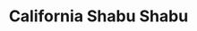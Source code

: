 ---
layout: place
title: "California Shabu Shabu"
permalink: /virginia/fairfax/california-shabu-shabu.html
stateAbbr: VA
stateName: Virginia
cityName: Fairfax
seo:
  name: "California Shabu Shabu"
  type: Restaurant
  links: https://www.calishabu.com/
description: "Looking for sushi in Fairfax, Virginia? Check out California Shabu Shabu for a delightful Japanese dining experience. Enjoy a variety of sushi and other dish..."
place_id: ChIJ6-WUOnVMtokRSAxsnM7vWBQ
photos:
  - name: >-
      places/ChIJ6-WUOnVMtokRSAxsnM7vWBQ/photos/AeeoHcKp7pHSXYaTUM5sZb7PMKCZFYwtUMRdOv1Xmr5ZW1ObNfcgZMT-SiYGWSY2to4x3dI1NW-rNSbTLEZl4myt1XhzbnYH7reXOebEzD3au9lJpvThJ9w382Fx_xNHReye6IaHeQ7XqniGpgSNaqBNiR6VFShJ1-eXjDheINKglGg7Ebn7k3jFuCWFGhVQZdMZoDNu8QnJIv8ji50n4zk-foA6Gm38Tq7PoXTvU0evrOEghIqE_ThvltOL8oedmwArer6crLl_ZPMTg1NYhBMqXZM7IPMxsXmW3wAUu-oiquaD2Q
    widthPx: 4800
    heightPx: 3600
    authorAttributions:
      - displayName: California Shabu Shabu
        uri: https://maps.google.com/maps/contrib/101862477922765603964
        photoUri: >-
          https://lh3.googleusercontent.com/a-/ALV-UjUv_tWnpVNH08g0SvWa65GfipHWqiDbGy1_xeKHXD1dK9KfX2I=s100-p-k-no-mo
    flagContentUri: >-
      https://www.google.com/local/imagery/report/?cb_client=maps_api_places.places_api&image_key=!1e10!2sAF1QipMt-EFWYdoK4e-efhT1G9VLj5OMiFngLwc93_Qb&hl=en-US
    googleMapsUri: >-
      https://www.google.com/maps/place//data=!3m4!1e2!3m2!1sAF1QipMt-EFWYdoK4e-efhT1G9VLj5OMiFngLwc93_Qb!2e10!4m2!3m1!1s0x89b64c753a94e5eb:0x1458efce9c6c0c48
  - name: >-
      places/ChIJ6-WUOnVMtokRSAxsnM7vWBQ/photos/AeeoHcJctbVxcC3irv5VSI5SKlsIy1dswajuwWDOlhXFPE1xnOmBq25YT_mjCD3tRZFd0VciZ2MbsHWa1r1oFn-ATCaPt0OvbR65TUbmL_wdR7XdJfWvcG6orXU6tG65uqMLnEL4P-P6nHFu4yh0Km9FOo7-pV2ba81jV72yl7z4zgt-i7FxoFNMf_m6lFatrhb12Vjo3MRMwbRotDCTDcVE3jp9NEsNY9-H7XA25c6XYJV9MSr1S6nIUmMbA30MZXqekSD148YLKEnAKd-OhyrfAK5Hvj9NEdsvQjkmQmznYgcCAw
    widthPx: 1080
    heightPx: 1080
    authorAttributions:
      - displayName: California Shabu Shabu
        uri: https://maps.google.com/maps/contrib/101862477922765603964
        photoUri: >-
          https://lh3.googleusercontent.com/a-/ALV-UjUv_tWnpVNH08g0SvWa65GfipHWqiDbGy1_xeKHXD1dK9KfX2I=s100-p-k-no-mo
    flagContentUri: >-
      https://www.google.com/local/imagery/report/?cb_client=maps_api_places.places_api&image_key=!1e10!2sAF1QipMHXd5DBAwHK7-oYUVMa8S2cYDZ_ySWwjcdM7yi&hl=en-US
    googleMapsUri: >-
      https://www.google.com/maps/place//data=!3m4!1e2!3m2!1sAF1QipMHXd5DBAwHK7-oYUVMa8S2cYDZ_ySWwjcdM7yi!2e10!4m2!3m1!1s0x89b64c753a94e5eb:0x1458efce9c6c0c48
  - name: >-
      places/ChIJ6-WUOnVMtokRSAxsnM7vWBQ/photos/AeeoHcKl1W92mScdu14PIaGl5AKtGOTuzPmz2ZaB6bBCjHrbK7cOR-M9KyC2W5FZkzCeTomcWqczRSDuB1yZB9PYYnDZyEo47vtJZI2mlr9Rz4ROEcYmOoArt9en1A_P-KKpcMUCgG9K86rjtG36fuG1P5PmJuPeRJbamwfOrgNXRccuP4XVRoLf5YeqJHMj1XHehZ--FpXbefWP_lLiTRJNcRaePhew257QHB4HqcnT7DKAsP9gzKC4L2OvP2xIAauo38Ww9oYopz-AGiY7uiiSosv2jHID4dtMMDWtPJqbwSOusIVCWtPRl-jmYnD_KWQt1RTYQPSeD1ttgUIPtURMqLfCA8vRRRogCP0yTN2ygkuiMgabaRqAVi91Qj-cntq8dK6eBy0xJreZKGwNKF2M3Sm2_ceB8f8hlLP4pHjqwkdZ8azZ
    widthPx: 4032
    heightPx: 3024
    authorAttributions:
      - displayName: Vivian Le
        uri: https://maps.google.com/maps/contrib/113979685043072753481
        photoUri: >-
          https://lh3.googleusercontent.com/a-/ALV-UjUN18kwG0MBO0yxRdAtT58x_SmxabbVSlZZ4QK0nnVh5KUf9OEEgw=s100-p-k-no-mo
    flagContentUri: >-
      https://www.google.com/local/imagery/report/?cb_client=maps_api_places.places_api&image_key=!1e10!2sCIHM0ogKEICAgMCIjIvjggE&hl=en-US
    googleMapsUri: >-
      https://www.google.com/maps/place//data=!3m4!1e2!3m2!1sCIHM0ogKEICAgMCIjIvjggE!2e10!4m2!3m1!1s0x89b64c753a94e5eb:0x1458efce9c6c0c48
  - name: >-
      places/ChIJ6-WUOnVMtokRSAxsnM7vWBQ/photos/AeeoHcJ4L5zQwTFXdjleAHYRAfH9VfGYMpEv7qHDKQIgH-r59fPrjj5JPz4MPnMmJ7dX4GKOMSUhvue6vezB4FioJhFLjlHp5i0bw7JxfNl2Wg-3wCrwG7cqwM4TqVNltCA0P4ice55VU4k-ZKiqqDR525jwwejLO5XYiYe4408DVVfbWGU8RUNruZCikmrf6SYLWoiw4yeugoyPFjT-eUXVaJ_oSpBbJjlfEj3nRh8La74fRBFrYwTMozWkXb3t6Aws6RQ2t8MBxjNa-pABcVdewiT6UlBbzKia1A2FHInd3NwKcQ
    widthPx: 1080
    heightPx: 607
    authorAttributions:
      - displayName: California Shabu Shabu
        uri: https://maps.google.com/maps/contrib/101862477922765603964
        photoUri: >-
          https://lh3.googleusercontent.com/a-/ALV-UjUv_tWnpVNH08g0SvWa65GfipHWqiDbGy1_xeKHXD1dK9KfX2I=s100-p-k-no-mo
    flagContentUri: >-
      https://www.google.com/local/imagery/report/?cb_client=maps_api_places.places_api&image_key=!1e10!2sAF1QipNbdYjSFEhHwk3Iet77k56-hT91F067gyHfu41K&hl=en-US
    googleMapsUri: >-
      https://www.google.com/maps/place//data=!3m4!1e2!3m2!1sAF1QipNbdYjSFEhHwk3Iet77k56-hT91F067gyHfu41K!2e10!4m2!3m1!1s0x89b64c753a94e5eb:0x1458efce9c6c0c48
  - name: >-
      places/ChIJ6-WUOnVMtokRSAxsnM7vWBQ/photos/AeeoHcIJBntY1HgljL0QRHRo_0rghyA8F_DOsRvFC84l83dTzkUFXmvHnm_vZRnKc0POfmEi7i-HwU-jDvuybbmq_73G2dvIzyulcIZH1SMgMzL1dUgXZVY1P7EDhiMoAl6bNIAmPtfZVLvAcwBwrMR4s_XqMC9ToSYKiQ1hwWhh34spxHye3ZNZkL1P5lMiCnfS63nBOUl5xEn-KMScMxycmEded4p1zQvf-27WkyuLFN14FxptGgZ7QkB_2zPPYbyiHQveqzo5w06Hr7wsuuBeJY6SN_Yum-cbYapjk-XpOpJXiKfBOx0jsSSg8BMh-bsJYA98Fi4SM5hsdabzDnAJoMmd9CuiYDkh3nH-20qgsur0TQ68rguI6RnxNK-51kMZxb-upL0Srd9JIWRQl3asJ77d7adYiQ-CdCUFO9xIoK68bVQ2
    widthPx: 3600
    heightPx: 4800
    authorAttributions:
      - displayName: Will Sequeira
        uri: https://maps.google.com/maps/contrib/117548659307054845601
        photoUri: >-
          https://lh3.googleusercontent.com/a-/ALV-UjXpGi_76u7igtVzF1W4EJDKzqLpNboa71Kiw0Oy_TpsOVBUZIZXng=s100-p-k-no-mo
    flagContentUri: >-
      https://www.google.com/local/imagery/report/?cb_client=maps_api_places.places_api&image_key=!1e10!2sCIHM0ogKEICAgIC3zczPzAE&hl=en-US
    googleMapsUri: >-
      https://www.google.com/maps/place//data=!3m4!1e2!3m2!1sCIHM0ogKEICAgIC3zczPzAE!2e10!4m2!3m1!1s0x89b64c753a94e5eb:0x1458efce9c6c0c48
  - name: >-
      places/ChIJ6-WUOnVMtokRSAxsnM7vWBQ/photos/AeeoHcL6d6SFx-spbmjJJ9INfysCMutiXoktNhdwmN6zeozoXsNvnaC9qNHWPqJqjf0Iat3GSFiJs2Pl61tpe1BIJqREVeWQ5gH34QqP3iFXRo5T8ayNCfkLCOtCV3VE7tkoMDf23RiqIsoyinUnQN69Va3K_ixC6im2hjsMngK9r_trZTc1HmLiYdthfISgBx1Hof7pnYM80BTRUtRA8NttXTxwJqJTuF6AiNZZouLls53GrMGlg9vBORUUzDXK-DZjN32rBeYmd8buK1ELzpO337ODJ5IEDKUXMiTzXF43Hj8DvA
    widthPx: 2478
    heightPx: 3503
    authorAttributions:
      - displayName: California Shabu Shabu
        uri: https://maps.google.com/maps/contrib/101862477922765603964
        photoUri: >-
          https://lh3.googleusercontent.com/a-/ALV-UjUv_tWnpVNH08g0SvWa65GfipHWqiDbGy1_xeKHXD1dK9KfX2I=s100-p-k-no-mo
    flagContentUri: >-
      https://www.google.com/local/imagery/report/?cb_client=maps_api_places.places_api&image_key=!1e10!2sAF1QipOR_zCNM0o2Dg4DTfnzUTZE3TzvLFaMWx5htVlq&hl=en-US
    googleMapsUri: >-
      https://www.google.com/maps/place//data=!3m4!1e2!3m2!1sAF1QipOR_zCNM0o2Dg4DTfnzUTZE3TzvLFaMWx5htVlq!2e10!4m2!3m1!1s0x89b64c753a94e5eb:0x1458efce9c6c0c48
  - name: >-
      places/ChIJ6-WUOnVMtokRSAxsnM7vWBQ/photos/AeeoHcIg0yg2zMCKoD6a_IGQl8gO2VvfPK5aVUrEALrd5ROhw-afS1V3_RlY4LPkn5nnXXblHLN1nVJCEE0CKOdrlIbfavbHIxQcn8oSZuylHN2fPwe1iG_Lwc4vU8Bo3LHve6AOz_UPTDOXnTxlqaNxh8Y88bKedpYYihuZj9QvVSP39yyGrR83PUmMM5drCeLOXj2yv9iKJbvSNqFHImSXUch0LD5GLK5ZNxGTDigSm80bYaxcy-L3ZyBdoW78VjYdw2JlQbYXXCAmD-WdyDKj9vroAnmpXcXS2UB3LF-3zcoJT7Rt09CeLvAC5XXhd_ndaKJT9K3pFs8AEAUr8Qg8dmVkm2qjkcVxuiR1lTuaeqw0gDQYV-nBnuifI0mzjRLtxh86ngl4DDwRaTTMf2IRJMTRScCrrYNuD9KOSUZ2rw6hlYEQ
    widthPx: 3024
    heightPx: 4032
    authorAttributions:
      - displayName: Roaa Elnour
        uri: https://maps.google.com/maps/contrib/108036192488577964022
        photoUri: >-
          https://lh3.googleusercontent.com/a-/ALV-UjU6DwruM1oGlcIXZbc7b5Pl-HYjgMq8wYX3TnYdFZm_BOGzcD8=s100-p-k-no-mo
    flagContentUri: >-
      https://www.google.com/local/imagery/report/?cb_client=maps_api_places.places_api&image_key=!1e10!2sCIHM0ogKEICAgMCgof3CgwE&hl=en-US
    googleMapsUri: >-
      https://www.google.com/maps/place//data=!3m4!1e2!3m2!1sCIHM0ogKEICAgMCgof3CgwE!2e10!4m2!3m1!1s0x89b64c753a94e5eb:0x1458efce9c6c0c48
  - name: >-
      places/ChIJ6-WUOnVMtokRSAxsnM7vWBQ/photos/AeeoHcLsnewqxvtdDeR6438bqLyBvKtyTcxpWHwYA43Vxhq03EK2C7tGMeOY-0IqT1tJB6rTxumkOsP8t6m6QIo7UtYo5bzrLqPahs2NefYPZeia3B1yREx0p9cs1SUiNqo_uDYwaAPpyWIfnjz2MUuYXKEgYQA2y4X8chhfngzDgoj5-5Twypy6-B3rgIt7sXLoZhwNpP8rdnZIVMPO5-IhiKZ8Ia8CsAu9FMhZyeJ9m1joUaxk9N7Mww08t1Ch0Wq_V_R8X8lALP1qOwZ_n-i9L65u4Lj9zjrPzbREr4jYi1b788DF9DNEpHgRMNJGNljjUY5EQkfCYrgeqSz_4BAwSAg5y6CdrV4IGiT7CWDlazvE1Dsslp08t96-gwcy0dk3VOYJGt86xslZCq_zUFCmrHBGdHzH1moe1v_rZQv9ithLqg
    widthPx: 720
    heightPx: 960
    authorAttributions:
      - displayName: Patrick Min
        uri: https://maps.google.com/maps/contrib/113463644345782756444
        photoUri: >-
          https://lh3.googleusercontent.com/a-/ALV-UjUnZQQTiXcThckXvJwR8YryN9rtpOl2WpGryyuT71noRaz_D0VV=s100-p-k-no-mo
    flagContentUri: >-
      https://www.google.com/local/imagery/report/?cb_client=maps_api_places.places_api&image_key=!1e10!2sCIHM0ogKEICAgICj3KiGJg&hl=en-US
    googleMapsUri: >-
      https://www.google.com/maps/place//data=!3m4!1e2!3m2!1sCIHM0ogKEICAgICj3KiGJg!2e10!4m2!3m1!1s0x89b64c753a94e5eb:0x1458efce9c6c0c48
  - name: >-
      places/ChIJ6-WUOnVMtokRSAxsnM7vWBQ/photos/AeeoHcIgsgHVklFsYyu8KcVCXYgGAfz4_ckLdo8RbdFLcfzCdzJoYWs4KIWe-SLyg1ApCQn-hZ7vL5ONyhai_cOHyeJV8qFxDPkEc5LnMYgsHn5vhPm4w7i2ZdAL-EUrCLBg3mP2oE701Y9FVOy0aUVSXeCiTxI_1HFs8Imyuj9Z_wkr4Z-QrUDXTdcgOdrYMagJCGXiEYcXzsxST99KcLI_Bkka6yO2iZCbb_3PMfvzisJ1r_M2eb9AljzM75kt5DJY5FvR5H2RzfxKq5Gp7dcsfsASI6mKLJmJsNHRvIBky0BKuYMQtQ2EYpHvxaC15p5PtGaTmODjswPMtZ9NFlFWeHQo0HRHG6cxcvOaHvnqNdUw4snSlxYF74ZmwLuG0u4xkMecESHw31JLDSCzWkV9KkieTEhAsQ5MLQViNwGdqPEKctzc
    widthPx: 3024
    heightPx: 4032
    authorAttributions:
      - displayName: Nghi Ha
        uri: https://maps.google.com/maps/contrib/103128113475463032725
        photoUri: >-
          https://lh3.googleusercontent.com/a-/ALV-UjW3WQU-H3__Q5DPx15mGYvULAgoxC0IGMntUdw25tG5rD-n9PP7=s100-p-k-no-mo
    flagContentUri: >-
      https://www.google.com/local/imagery/report/?cb_client=maps_api_places.places_api&image_key=!1e10!2sCIHM0ogKEICAgIDfsZj21QE&hl=en-US
    googleMapsUri: >-
      https://www.google.com/maps/place//data=!3m4!1e2!3m2!1sCIHM0ogKEICAgIDfsZj21QE!2e10!4m2!3m1!1s0x89b64c753a94e5eb:0x1458efce9c6c0c48
  - name: >-
      places/ChIJ6-WUOnVMtokRSAxsnM7vWBQ/photos/AeeoHcKCTVKYqYZOTEqygFQgHOgbUqMXwqjib9RBIOgQZd6bOdTcq83hmCI8QFIab8ZULDI3nODNzHISD4JQ1CR0fs4t3ezETgJ-SMyrvfco4Hzo6CIDk94wMlvz39Wn6T1u-TDcjOKSp2sg_8q9sxb1s4KrAcZV8i5w5iu83pT8u6XjkC3SSlTL8vOjziOKwLMqwquy7lgPbySrOOepR0JS_y2siEnoGJqX7hyR46Nj5-Xv4tp8g871Jdji6X0VZHfd-WBGhvBGQDnT5ZAbAVljt8gflk_MXLVuERZIOlLvTJH_RGSbYJtOmNIIhEHKFfCjmBwzudtzn_NgxHbSkQu3CurP_2KEdLnrCrYVpLXt9_miMEVTdqn3c__YdIYmTROYcJ8aXo7xLqYykskLxxvPIX_PaCevgbch7V_1mPGtQyTeFMqz
    widthPx: 3024
    heightPx: 4032
    authorAttributions:
      - displayName: Linh Tran
        uri: https://maps.google.com/maps/contrib/107805565961807573850
        photoUri: >-
          https://lh3.googleusercontent.com/a/ACg8ocKSFLTw-4ZL8Y-u9Kkz7HdY2aRPm6S3SIWydrP1OZDWF3h09Q=s100-p-k-no-mo
    flagContentUri: >-
      https://www.google.com/local/imagery/report/?cb_client=maps_api_places.places_api&image_key=!1e10!2sCIHM0ogKEICAgICb6M-h0QE&hl=en-US
    googleMapsUri: >-
      https://www.google.com/maps/place//data=!3m4!1e2!3m2!1sCIHM0ogKEICAgICb6M-h0QE!2e10!4m2!3m1!1s0x89b64c753a94e5eb:0x1458efce9c6c0c48
address: 3081 Nutley St, Fairfax, VA 22031, USA
street: 3081 Nutley St
city: Fairfax
state: VA
zip: '22031'
country: USA
neighborhood: null
latitude: '38.869525'
longitude: '-77.261110'
accessibility_options:
  wheelchairAccessibleParking: true
  wheelchairAccessibleEntrance: true
  wheelchairAccessibleRestroom: true
  wheelchairAccessibleSeating: true
business_status: OPERATIONAL
name: California Shabu Shabu
google_maps_links:
  directionsUri: >-
    https://www.google.com/maps/dir//''/data=!4m7!4m6!1m1!4e2!1m2!1m1!1s0x89b64c753a94e5eb:0x1458efce9c6c0c48!3e0
  placeUri: https://maps.google.com/?cid=1466185349375724616
  writeAReviewUri: >-
    https://www.google.com/maps/place//data=!4m3!3m2!1s0x89b64c753a94e5eb:0x1458efce9c6c0c48!12e1
  reviewsUri: >-
    https://www.google.com/maps/place//data=!4m4!3m3!1s0x89b64c753a94e5eb:0x1458efce9c6c0c48!9m1!1b1
  photosUri: >-
    https://www.google.com/maps/place//data=!4m3!3m2!1s0x89b64c753a94e5eb:0x1458efce9c6c0c48!10e5
primary_type: Restaurant
opening_hours:
  regular: null
  current: null
secondary_opening_hours:
  regular:
    weekdayDescriptions: null
    type: null
  current:
    weekdayDescriptions: null
    type: null
phone: (571) 210-2252
price_level: PRICE_LEVEL_INEXPENSIVE
price_range: $30 &ndash; $50
rating: '4.8'
rating_count: 1509
website: https://www.calishabu.com/
reviews:
  - name: >-
      places/ChIJ6-WUOnVMtokRSAxsnM7vWBQ/reviews/ChZDSUhNMG9nS0VJQ0FnTUNnb2YzQ2ZREAE
    relativePublishTimeDescription: a month ago
    rating: 5
    text:
      text: >-
        I had an incredible dining experience at California Shabu Shabu! From
        start to finish, everything was perfect. Gundum, our server, was
        fantastic—attentive, friendly, and made sure we had everything we
        needed. Duke, the owner, went above and beyond to make us feel welcome,
        and his passion for the restaurant truly shines through.


        We enjoyed the Wagyu, chicken, and sushi—all absolutely delicious! The
        Wagyu was tender and melted in my mouth, the chicken was perfectly
        cooked, and the sushi was fresh and flavorful. The quality of the
        ingredients was outstanding, and the flavors were spot on.


        The atmosphere was warm and inviting, making it a perfect spot for a
        memorable meal. I highly recommend California Shabu Shabu and will
        definitely be returning!
      languageCode: en
    originalText:
      text: >-
        I had an incredible dining experience at California Shabu Shabu! From
        start to finish, everything was perfect. Gundum, our server, was
        fantastic—attentive, friendly, and made sure we had everything we
        needed. Duke, the owner, went above and beyond to make us feel welcome,
        and his passion for the restaurant truly shines through.


        We enjoyed the Wagyu, chicken, and sushi—all absolutely delicious! The
        Wagyu was tender and melted in my mouth, the chicken was perfectly
        cooked, and the sushi was fresh and flavorful. The quality of the
        ingredients was outstanding, and the flavors were spot on.


        The atmosphere was warm and inviting, making it a perfect spot for a
        memorable meal. I highly recommend California Shabu Shabu and will
        definitely be returning!
      languageCode: en
    authorAttribution:
      displayName: Roaa Elnour
      uri: https://www.google.com/maps/contrib/108036192488577964022/reviews
      photoUri: >-
        https://lh3.googleusercontent.com/a-/ALV-UjU6DwruM1oGlcIXZbc7b5Pl-HYjgMq8wYX3TnYdFZm_BOGzcD8=s128-c0x00000000-cc-rp-mo
    publishTime: '2025-02-18T01:34:48.394682Z'
    flagContentUri: >-
      https://www.google.com/local/review/rap/report?postId=ChZDSUhNMG9nS0VJQ0FnTUNnb2YzQ2ZREAE&d=17924085&t=1
    googleMapsUri: >-
      https://www.google.com/maps/reviews/data=!4m6!14m5!1m4!2m3!1sChZDSUhNMG9nS0VJQ0FnTUNnb2YzQ2ZREAE!2m1!1s0x89b64c753a94e5eb:0x1458efce9c6c0c48
  - name: >-
      places/ChIJ6-WUOnVMtokRSAxsnM7vWBQ/reviews/ChdDSUhNMG9nS0VJQ0FnSUR2OF9PR2tBRRAB
    relativePublishTimeDescription: 3 months ago
    rating: 5
    text:
      text: >-
        Great night out as usual @ California Shabu Shabu. Party of five with
        two little ones and everyone was very pleased. Went with the Prime Rib
        Eye which never disappoints. Highly recommended if you’re looking for
        great tasting Japanese hotpot with a relaxed atmosphere that is never
        stuffy or pretentious. Great spot to watch sports too!
      languageCode: en
    originalText:
      text: >-
        Great night out as usual @ California Shabu Shabu. Party of five with
        two little ones and everyone was very pleased. Went with the Prime Rib
        Eye which never disappoints. Highly recommended if you’re looking for
        great tasting Japanese hotpot with a relaxed atmosphere that is never
        stuffy or pretentious. Great spot to watch sports too!
      languageCode: en
    authorAttribution:
      displayName: Daniel Wuckovich
      uri: https://www.google.com/maps/contrib/107353414538596400260/reviews
      photoUri: >-
        https://lh3.googleusercontent.com/a-/ALV-UjWT8OhVybNhwCz5GU9wcMyDtgdr8iliihszhrwC1IjAkIyZ39TKuA=s128-c0x00000000-cc-rp-mo
    publishTime: '2024-12-24T01:12:45.204952Z'
    flagContentUri: >-
      https://www.google.com/local/review/rap/report?postId=ChdDSUhNMG9nS0VJQ0FnSUR2OF9PR2tBRRAB&d=17924085&t=1
    googleMapsUri: >-
      https://www.google.com/maps/reviews/data=!4m6!14m5!1m4!2m3!1sChdDSUhNMG9nS0VJQ0FnSUR2OF9PR2tBRRAB!2m1!1s0x89b64c753a94e5eb:0x1458efce9c6c0c48
  - name: >-
      places/ChIJ6-WUOnVMtokRSAxsnM7vWBQ/reviews/ChZDSUhNMG9nS0VJQ0FnSURuN1BUR0RREAE
    relativePublishTimeDescription: 6 months ago
    rating: 5
    text:
      text: >-
        I had a fantastic experience at California Shabu Shabu! The quality of
        the ingredients was top-notch, and everything tasted incredibly fresh. I
        loved the customizable options and the variety of broths
        available—there’s something for everyone. The staff was friendly and
        helpful, guiding me through the process of making my meal just right.
        The atmosphere was cozy and welcoming, perfect for a casual meal with
        friends or family. If you’re looking for a delicious, interactive dining
        experience, I highly recommend California Shabu Shabu!
      languageCode: en
    originalText:
      text: >-
        I had a fantastic experience at California Shabu Shabu! The quality of
        the ingredients was top-notch, and everything tasted incredibly fresh. I
        loved the customizable options and the variety of broths
        available—there’s something for everyone. The staff was friendly and
        helpful, guiding me through the process of making my meal just right.
        The atmosphere was cozy and welcoming, perfect for a casual meal with
        friends or family. If you’re looking for a delicious, interactive dining
        experience, I highly recommend California Shabu Shabu!
      languageCode: en
    authorAttribution:
      displayName: Kamonrat DiFiore (Kam)
      uri: https://www.google.com/maps/contrib/112560887692651199602/reviews
      photoUri: >-
        https://lh3.googleusercontent.com/a/ACg8ocJTpOaNZs4-wfs7VDRwaFk4XLCXtmEIGHCuvNCVITPt5HGY0g=s128-c0x00000000-cc-rp-mo-ba4
    publishTime: '2024-10-03T23:54:13.334043Z'
    flagContentUri: >-
      https://www.google.com/local/review/rap/report?postId=ChZDSUhNMG9nS0VJQ0FnSURuN1BUR0RREAE&d=17924085&t=1
    googleMapsUri: >-
      https://www.google.com/maps/reviews/data=!4m6!14m5!1m4!2m3!1sChZDSUhNMG9nS0VJQ0FnSURuN1BUR0RREAE!2m1!1s0x89b64c753a94e5eb:0x1458efce9c6c0c48
  - name: >-
      places/ChIJ6-WUOnVMtokRSAxsnM7vWBQ/reviews/ChZDSUhNMG9nS0VJQ0FnSUNqM0tpR2VnEAE
    relativePublishTimeDescription: 12 months ago
    rating: 4
    text:
      text: >-
        Shabu Shabu is a type of hot pot dish in which you dip meat slices and
        vegetables into boiling water, season them to your liking, and enjoy
        them. This type of food is perfect for a cold day. We had Shabu Shabu at
        this restaurant and found it to be delicious. We also enjoyed the
        appetizers we ordered. However, it's not an all-you-can-eat hot pot
        place and we felt that the portion sizes were a bit small for the price.
      languageCode: en
    originalText:
      text: >-
        Shabu Shabu is a type of hot pot dish in which you dip meat slices and
        vegetables into boiling water, season them to your liking, and enjoy
        them. This type of food is perfect for a cold day. We had Shabu Shabu at
        this restaurant and found it to be delicious. We also enjoyed the
        appetizers we ordered. However, it's not an all-you-can-eat hot pot
        place and we felt that the portion sizes were a bit small for the price.
      languageCode: en
    authorAttribution:
      displayName: Patrick Min
      uri: https://www.google.com/maps/contrib/113463644345782756444/reviews
      photoUri: >-
        https://lh3.googleusercontent.com/a-/ALV-UjUnZQQTiXcThckXvJwR8YryN9rtpOl2WpGryyuT71noRaz_D0VV=s128-c0x00000000-cc-rp-mo-ba8
    publishTime: '2024-04-18T21:22:55.881899Z'
    flagContentUri: >-
      https://www.google.com/local/review/rap/report?postId=ChZDSUhNMG9nS0VJQ0FnSUNqM0tpR2VnEAE&d=17924085&t=1
    googleMapsUri: >-
      https://www.google.com/maps/reviews/data=!4m6!14m5!1m4!2m3!1sChZDSUhNMG9nS0VJQ0FnSUNqM0tpR2VnEAE!2m1!1s0x89b64c753a94e5eb:0x1458efce9c6c0c48
  - name: >-
      places/ChIJ6-WUOnVMtokRSAxsnM7vWBQ/reviews/ChdDSUhNMG9nS0VJQ0FnSURYX3ZId3RnRRAB
    relativePublishTimeDescription: 5 months ago
    rating: 2
    text:
      text: >-
        They have happy hour that last until 7pm so you can drinks and
        appetizers. The shabu shabu experience was average at best. The beef
        quality isn't the highest and you only get five slices, granted is a
        pretty big slice, for regular option. You can also get the large option.
        It also comes with a bowl of rice and veggies and a small portion of
        udon. And they charge for each additional meat portion. Also unless you
        choose the traditional broth, all the other broth is $3 extra. This is
        why I can't justify the price here I could get very similar unlimited
        meats and more food selections in most hot pot places. And they are also
        individual pot with a variety of broth and no extra cost. I can't find
        anything special here that I can't get in one of the many all you can
        eat hot pot in the area.for similar or less price range. We were there
        on a Friday night and it was pretty quiet so there's just not that vibe
        in the restaurant either.
      languageCode: en
    originalText:
      text: >-
        They have happy hour that last until 7pm so you can drinks and
        appetizers. The shabu shabu experience was average at best. The beef
        quality isn't the highest and you only get five slices, granted is a
        pretty big slice, for regular option. You can also get the large option.
        It also comes with a bowl of rice and veggies and a small portion of
        udon. And they charge for each additional meat portion. Also unless you
        choose the traditional broth, all the other broth is $3 extra. This is
        why I can't justify the price here I could get very similar unlimited
        meats and more food selections in most hot pot places. And they are also
        individual pot with a variety of broth and no extra cost. I can't find
        anything special here that I can't get in one of the many all you can
        eat hot pot in the area.for similar or less price range. We were there
        on a Friday night and it was pretty quiet so there's just not that vibe
        in the restaurant either.
      languageCode: en
    authorAttribution:
      displayName: moby chu
      uri: https://www.google.com/maps/contrib/116653619331463964282/reviews
      photoUri: >-
        https://lh3.googleusercontent.com/a-/ALV-UjUteLhQSwAxTP7P55TNun-ajR_5llY8T5rENdeoWng9WvMW8sDM=s128-c0x00000000-cc-rp-mo-ba6
    publishTime: '2024-10-27T22:27:16.969987Z'
    flagContentUri: >-
      https://www.google.com/local/review/rap/report?postId=ChdDSUhNMG9nS0VJQ0FnSURYX3ZId3RnRRAB&d=17924085&t=1
    googleMapsUri: >-
      https://www.google.com/maps/reviews/data=!4m6!14m5!1m4!2m3!1sChdDSUhNMG9nS0VJQ0FnSURYX3ZId3RnRRAB!2m1!1s0x89b64c753a94e5eb:0x1458efce9c6c0c48
parking_options:
  freeParkingLot: true
  freeStreetParking: true
payment_options:
  acceptsCreditCards: true
  acceptsDebitCards: true
  acceptsCashOnly: false
  acceptsNfc: true
allow_dogs: null
curbside_pickup: true
delivery: true
dine_in: true
good_for_children: true
good_for_groups: true
good_for_sports: true
live_music: false
menu_for_children: true
outdoor_seating: false
reservable: true
restroom: true
serves_beer: true
serves_breakfast: false
serves_brunch: null
serves_cocktails: true
serves_coffee: true
serves_dinner: true
serves_dessert: true
serves_lunch: true
serves_vegetarian_food: true
serves_wine: true
takeout: true
summary: null

---